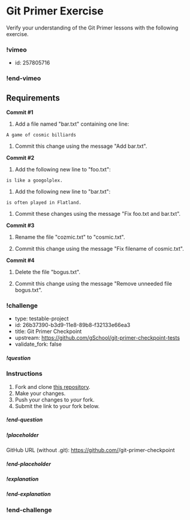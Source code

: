 # Git Primer Exercise

Verify your understanding of the Git Primer lessons with the
following exercise.

### !vimeo
* id: 257805716
### !end-vimeo

## Requirements

**Commit #1**

1. Add a file named "bar.txt" containing one line:

  ```
  A game of cosmic billiards
  ```

1. Commit this change using the message "Add bar.txt".

**Commit #2**

1. Add the following new line to "foo.txt":

  ```
  is like a googolplex.
  ```

1. Add the following new line to "bar.txt":

  ```
  is often played in Flatland.
  ```

1. Commit these changes using the message "Fix foo.txt and bar.txt".

**Commit #3**

1. Rename the file "cozmic.txt" to "cosmic.txt".

1. Commit this change using the message "Fix filename of cosmic.txt".

**Commit #4**

1. Delete the file "bogus.txt".

1. Commit this change using the message "Remove unneeded file bogus.txt".


### !challenge

* type: testable-project
* id: 26b37390-b3d9-11e8-89b8-f32133e66ea3
* title: Git Primer Checkpoint
* upstream: https://github.com/gSchool/git-primer-checkpoint-tests
* validate_fork: false

##### !question
### Instructions

1. Fork and clone [this repository](https://github.com/gSchool/git-primer-checkpoint).
1. Make your changes.
1. Push your changes to _your_ fork.
1. Submit the link to your fork below.

##### !end-question

##### !placeholder
GitHub URL (without .git): https://github.com/<your-username>/git-primer-checkpoint
##### !end-placeholder

##### !explanation
##### !end-explanation

### !end-challenge
